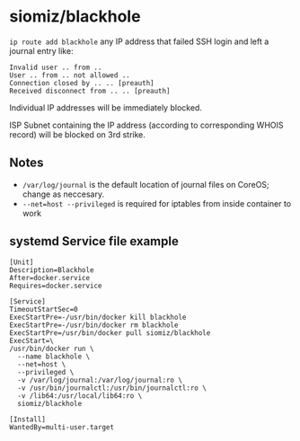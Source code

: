 # siomiz/blackhole

`ip route add blackhole` any IP address that failed SSH login and left a journal entry like:

    Invalid user .. from ..
    User .. from .. not allowed ..
    Connection closed by .. .. [preauth]
    Received disconnect from .. .. [preauth]

Individual IP addresses will be immediately blocked.

ISP Subnet containing the IP address (according to corresponding WHOIS record) will be blocked on 3rd strike.

## Notes

* `/var/log/journal` is the default location of journal files on CoreOS; change as neccesary.
* `--net=host --privileged` is required for iptables from inside container to work

## systemd Service file example

    [Unit]
    Description=Blackhole
    After=docker.service
    Requires=docker.service
    
    [Service]
    TimeoutStartSec=0
    ExecStartPre=-/usr/bin/docker kill blackhole
    ExecStartPre=-/usr/bin/docker rm blackhole
    ExecStartPre=/usr/bin/docker pull siomiz/blackhole
    ExecStart=\
    /usr/bin/docker run \
      --name blackhole \
      --net=host \
      --privileged \
      -v /var/log/journal:/var/log/journal:ro \
      -v /usr/bin/journalctl:/usr/bin/journalctl:ro \
      -v /lib64:/usr/local/lib64:ro \
      siomiz/blackhole
    
    [Install]
    WantedBy=multi-user.target
